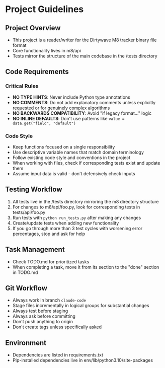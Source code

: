# Project Guidelines

## Project Overview
- This project is a reader/writer for the Dirtywave M8 tracker binary file format
- Core functionality lives in m8/api
- Tests mirror the structure of the main codebase in the /tests directory

## Code Requirements

### Critical Rules
- **NO TYPE HINTS**: Never include Python type annotations
- **NO COMMENTS**: Do not add explanatory comments unless explicitly requested or for genuinely complex algorithms
- **NO BACKWARDS COMPATIBILITY**: Avoid "if legacy format..." logic
- **NO INLINE DEFAULTS**: Don't use patterns like `value = data.get("field", "default")`

### Code Style
- Keep functions focused on a single responsibility
- Use descriptive variable names that match domain terminology
- Follow existing code style and conventions in the project
- When working with files, check if corresponding tests exist and update them
- Assume input data is valid - don't defensively check inputs

## Testing Workflow
1. All tests live in the /tests directory mirroring the m8 directory structure
2. For changes to m8/api/foo.py, look for corresponding tests in tests/api/foo.py
3. Run tests with `python run_tests.py` after making any changes
4. Create/update tests when adding new functionality
5. If you go through more than 3 test cycles with worsening error percentages, stop and ask for help

## Task Management
- Check TODO.md for prioritized tasks
- When completing a task, move it from its section to the "done" section in TODO.md

## Git Workflow
- Always work in branch `claude-code`
- Stage files incrementally in logical groups for substantial changes
- Always test before staging
- Always ask before committing
- Don't push anything to origin
- Don't create tags unless specifically asked

## Environment
- Dependencies are listed in requirements.txt
- Pip-installed dependencies live in env/lib/python3.10/site-packages